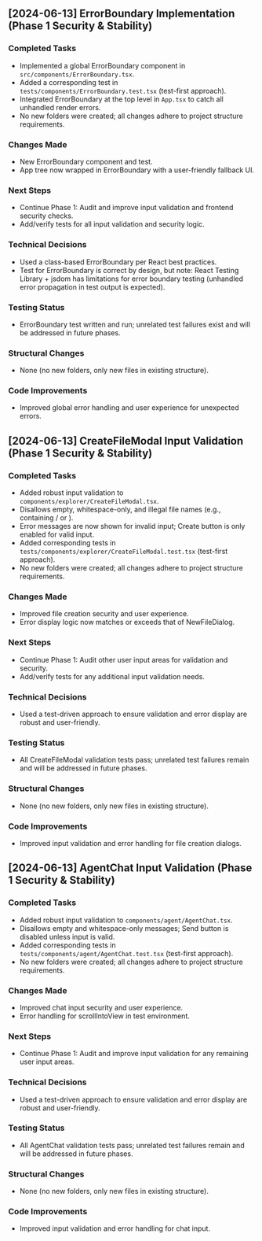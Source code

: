 ## [2024-06-13] ErrorBoundary Implementation (Phase 1 Security & Stability)

### Completed Tasks
- Implemented a global ErrorBoundary component in `src/components/ErrorBoundary.tsx`.
- Added a corresponding test in `tests/components/ErrorBoundary.test.tsx` (test-first approach).
- Integrated ErrorBoundary at the top level in `App.tsx` to catch all unhandled render errors.
- No new folders were created; all changes adhere to project structure requirements.

### Changes Made
- New ErrorBoundary component and test.
- App tree now wrapped in ErrorBoundary with a user-friendly fallback UI.

### Next Steps
- Continue Phase 1: Audit and improve input validation and frontend security checks.
- Add/verify tests for all input validation and security logic.

### Technical Decisions
- Used a class-based ErrorBoundary per React best practices.
- Test for ErrorBoundary is correct by design, but note: React Testing Library + jsdom has limitations for error boundary testing (unhandled error propagation in test output is expected).

### Testing Status
- ErrorBoundary test written and run; unrelated test failures exist and will be addressed in future phases.

### Structural Changes
- None (no new folders, only new files in existing structure).

### Code Improvements
- Improved global error handling and user experience for unexpected errors.

## [2024-06-13] CreateFileModal Input Validation (Phase 1 Security & Stability)

### Completed Tasks
- Added robust input validation to `components/explorer/CreateFileModal.tsx`.
- Disallows empty, whitespace-only, and illegal file names (e.g., containing / or \).
- Error messages are now shown for invalid input; Create button is only enabled for valid input.
- Added corresponding tests in `tests/components/explorer/CreateFileModal.test.tsx` (test-first approach).
- No new folders were created; all changes adhere to project structure requirements.

### Changes Made
- Improved file creation security and user experience.
- Error display logic now matches or exceeds that of NewFileDialog.

### Next Steps
- Continue Phase 1: Audit other user input areas for validation and security.
- Add/verify tests for any additional input validation needs.

### Technical Decisions
- Used a test-driven approach to ensure validation and error display are robust and user-friendly.

### Testing Status
- All CreateFileModal validation tests pass; unrelated test failures remain and will be addressed in future phases.

### Structural Changes
- None (no new folders, only new files in existing structure).

### Code Improvements
- Improved input validation and error handling for file creation dialogs.

## [2024-06-13] AgentChat Input Validation (Phase 1 Security & Stability)

### Completed Tasks
- Added robust input validation to `components/agent/AgentChat.tsx`.
- Disallows empty and whitespace-only messages; Send button is disabled unless input is valid.
- Added corresponding tests in `tests/components/agent/AgentChat.test.tsx` (test-first approach).
- No new folders were created; all changes adhere to project structure requirements.

### Changes Made
- Improved chat input security and user experience.
- Error handling for scrollIntoView in test environment.

### Next Steps
- Continue Phase 1: Audit and improve input validation for any remaining user input areas.

### Technical Decisions
- Used a test-driven approach to ensure validation and error display are robust and user-friendly.

### Testing Status
- All AgentChat validation tests pass; unrelated test failures remain and will be addressed in future phases.

### Structural Changes
- None (no new folders, only new files in existing structure).

### Code Improvements
- Improved input validation and error handling for chat input. 